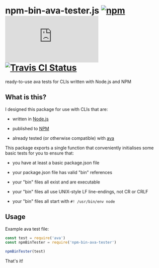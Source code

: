 # npm-bin-ava-tester.js [![npm](https://img.shields.io/npm/v/npm-bin-ava-tester.svg?maxAge=2592000)](https://www.npmjs.com/package/npm-bin-ava-tester) [![AppVeyor Status](https://ci.appveyor.com/api/projects/status/github/jokeyrhyme/npm-bin-ava-tester.js?branch=master&svg=true)](https://ci.appveyor.com/project/jokeyrhyme/npm-bin-ava-tester-js) [![Travis CI Status](https://travis-ci.org/jokeyrhyme/npm-bin-ava-tester.js.svg?branch=master)](https://travis-ci.org/jokeyrhyme/npm-bin-ava-tester.js)

ready-to-use ava tests for CLIs written with Node.js and NPM


## What is this?

I designed this package for use with CLIs that are:

-   written in [Node.js](https://nodejs.org/)

-   published to [NPM](https://www.npmjs.com/)

-   already tested (or otherwise compatible) with [ava](https://github.com/avajs/ava)

This package exports a single function that conveniently initialises some basic tests for you to ensure that:

-   you have at least a basic package.json file

-   your package.json file has valid "bin" references

-   your "bin" files all exist and are executable

-   your "bin" files all use UNIX-style LF line-endings, not CR or CRLF

-   your "bin" files all start with `#! /usr/bin/env node`


## Usage

Example ava test file:

```js
const test = require('ava')
const npmBinTester = require('npm-bin-ava-tester')

npmBinTester(test)
```

That's it!
